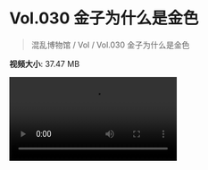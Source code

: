 # Vol.030 金子为什么是金色

> 混乱博物馆 / Vol / Vol.030 金子为什么是金色

**视频大小**: 37.47 MB

<div class="video"><video src="https://file.hsyhx.top/video/混乱博物馆/Vol/030.mp4" controls preload>🤔 您的浏览器不支持 video 标签</video></div>